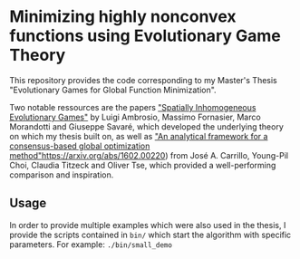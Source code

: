 # Minimizing highly nonconvex functions using Evolutionary Game Theory
This repository provides the code corresponding to my Master's Thesis "Evolutionary Games for Global Function Minimization".

Two notable ressources are the papers ["Spatially Inhomogeneous Evolutionary Games"](https://arxiv.org/abs/1805.04027) by Luigi Ambrosio, Massimo Fornasier, Marco Morandotti and Giuseppe Savaré, which developed the underlying theory on which my thesis built on, as well as ["An analytical framework for a consensus-based global optimization method"]()https://arxiv.org/abs/1602.00220) from José A. Carrillo, Young-Pil Choi, Claudia Titzeck and Oliver Tse, which provided a well-performing comparison and inspiration.

## Usage
In order to provide multiple examples which were also used in the thesis, I provide the scripts contained in `bin/` which start the algorithm with specific parameters.
For example:
```./bin/small_demo```

<!-- ## Testing
[pytest](https://docs.pytest.org/en/latest/) is a nice tool! Use it with:
```pytest```
I mostly use it here to verify that my vectorized functions are doing what they should do. Describing `J` entry-wise is way easier but does not meet our performance requirements, so that I also have a `J_vectorized` that uses only native numpy.
 -->